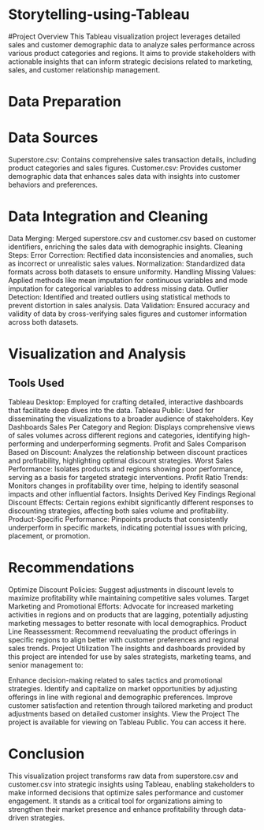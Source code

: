 # Storytelling-using-Tableau

#Project Overview
This Tableau visualization project leverages detailed sales and customer demographic data to analyze sales performance across various product categories and regions. It aims to provide stakeholders with actionable insights that can inform strategic decisions related to marketing, sales, and customer relationship management.

# Data Preparation
# Data Sources

Superstore.csv: Contains comprehensive sales transaction details, including product categories and sales figures.
Customer.csv: Provides customer demographic data that enhances sales data with insights into customer behaviors and preferences.

# Data Integration and Cleaning
Data Merging: Merged superstore.csv and customer.csv based on customer identifiers, enriching the sales data with demographic insights.
Cleaning Steps:
Error Correction: Rectified data inconsistencies and anomalies, such as incorrect or unrealistic sales values.
Normalization: Standardized data formats across both datasets to ensure uniformity.
Handling Missing Values: Applied methods like mean imputation for continuous variables and mode imputation for categorical variables to address missing data.
Outlier Detection: Identified and treated outliers using statistical methods to prevent distortion in sales analysis.
Data Validation: Ensured accuracy and validity of data by cross-verifying sales figures and customer information across both datasets.
# Visualization and Analysis
## Tools Used
Tableau Desktop: Employed for crafting detailed, interactive dashboards that facilitate deep dives into the data.
Tableau Public: Used for disseminating the visualizations to a broader audience of stakeholders.
Key Dashboards
Sales Per Category and Region: Displays comprehensive views of sales volumes across different regions and categories, identifying high-performing and underperforming segments.
Profit and Sales Comparison Based on Discount: Analyzes the relationship between discount practices and profitability, highlighting optimal discount strategies.
Worst Sales Performance: Isolates products and regions showing poor performance, serving as a basis for targeted strategic interventions.
Profit Ratio Trends: Monitors changes in profitability over time, helping to identify seasonal impacts and other influential factors.
Insights Derived
Key Findings
Regional Discount Effects: Certain regions exhibit significantly different responses to discounting strategies, affecting both sales volume and profitability.
Product-Specific Performance: Pinpoints products that consistently underperform in specific markets, indicating potential issues with pricing, placement, or promotion.
# Recommendations
Optimize Discount Policies: Suggest adjustments in discount levels to maximize profitability while maintaining competitive sales volumes.
Target Marketing and Promotional Efforts: Advocate for increased marketing activities in regions and on products that are lagging, potentially adjusting marketing messages to better resonate with local demographics.
Product Line Reassessment: Recommend reevaluating the product offerings in specific regions to align better with customer preferences and regional sales trends.
Project Utilization
The insights and dashboards provided by this project are intended for use by sales strategists, marketing teams, and senior management to:

Enhance decision-making related to sales tactics and promotional strategies.
Identify and capitalize on market opportunities by adjusting offerings in line with regional and demographic preferences.
Improve customer satisfaction and retention through tailored marketing and product adjustments based on detailed customer insights.
View the Project
The project is available for viewing on Tableau Public. You can access it here.

# Conclusion
This visualization project transforms raw data from superstore.csv and customer.csv into strategic insights using Tableau, enabling stakeholders to make informed decisions that optimize sales performance and customer engagement. It stands as a critical tool for organizations aiming to strengthen their market presence and enhance profitability through data-driven strategies.

